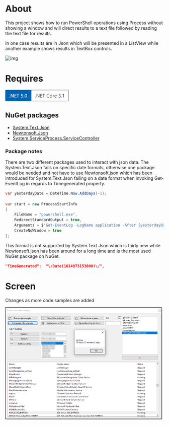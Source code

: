 ﻿# About

This project shows how to run PowerShell operations using Process without showing a window and will direct results to a text file followed by reading the text file for results.

In one case results are in Json which will be presented in a ListView while another example shows results in TextBox controls.


![img](https://img.shields.io/badge/Karen%20Payne-MVP-lightgrey)

# Requires

![.NET 5 or .NET Core](assets/Versions.png)

## NuGet packages

- [System.Text.Json](https://www.nuget.org/packages/System.Text.Json/6.0.0-preview.1.21102.12)
- [Newtonsoft.Json](https://www.nuget.org/packages/Newtonsoft.Json/12.0.3)
- [System.ServiceProcess.ServiceController](https://www.nuget.org/packages/System.ServiceProcess.ServiceController/6.0.0-preview.1.21102.12)

### Package notes

There are two different packages used to interact with json data. The System.Text.Json fails on specific date formats, otherwise one package would be needed and not have to use Newtonsoft.json which has been introduced for System.Text.Json failing on a date format when invoking Get-EventLog in regards to Timegenerated property.

```csharp
var yesterdayDate = DateTime.Now.AddDays(-1);

var start = new ProcessStartInfo
{
    FileName = "powershell.exe",
    RedirectStandardOutput = true,
    Arguments = $"Get-EventLog -LogName application -After {yesterdayDate:d} | Select-Object Category, Timegenerated, EntryType, Source, Message | ConvertTo-Json",
    CreateNoWindow = true
};
```

This format is not supported by System.Text.Json which is fairly new while Newtonsoft.json has been around for a long time and is the most used NuGet package on NuGet.
```json
"TimeGenerated":  "\/Date(1614873153000)\/",
```
# Screen

Changes as more code samples are added

![screen](assets/Process1.png)